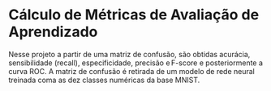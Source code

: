 # Cálculo de Métricas de Avaliação de Aprendizado
Nesse projeto a partir de uma matriz de confusão, são obtidas acurácia, sensibilidade (recall), especificidade, precisão e F-score e posteriormente a curva ROC. A matriz de confusão é retirada de um modelo de rede neural treinada coma as dez classes numéricas da base MNIST.
